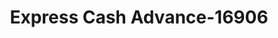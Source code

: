 ---
f_zip-code: 44030
f_state-code: OH
title: Express Cash Advance-16906
f_phone: 440-599-2274
f_city-only: Conneaut
f_address: 199 Gateway Ave Ste B Conneaut
f_location-unique-id: '16906'
slug: express-cash-advance-16906
updated-on: '2024-05-30T13:46:58.046Z'
created-on: '2024-05-30T13:36:59.803Z'
published-on: '2024-05-30T13:54:32.469Z'
f_city-state: cms/city/conneaut-oh.md
f_company: cms/company/express-cash-advance.md
f_state: cms/state/ohio.md
layout: '[payday-loan].html'
tags: payday-loan
---